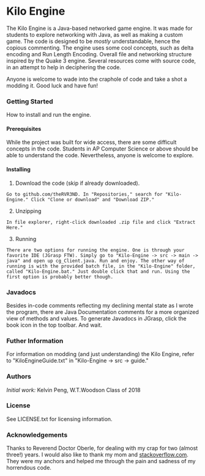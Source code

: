 # Kilo Engine

The Kilo Engine is a Java-based networked game engine. It was made for students to explore networking with Java, as well as making a custom game. The code is designed to be *mostly* understandable, hence the copious commenting. The engine uses some cool concepts, such as delta encoding and Run Length Encoding. Overall file and networking structure inspired by the Quake 3 engine. Several resources come with source code, in an attempt to help in deciphering the code.

Anyone is welcome to wade into the craphole of code and take a shot a modding it. Good luck and have fun!

### Getting Started

How to install and run the engine.

#### Prerequisites

While the project was built for wide access, there are some difficult concepts in the code. Students in AP Computer Science or above should be able to understand the code. Nevertheless, anyone is welcome to explore.

#### Installing

1. Download the code (skip if already downloaded).

```
Go to github.com/theRVR3ND. In "Repositories," search for "Kilo-Engine." Click "Clone or download" and "Download ZIP."
```

2. Unzipping

```
In file explorer, right-click downloaded .zip file and click "Extract Here."
```

3. Running

```
There are two options for running the engine. One is through your favorite IDE (JGrasp FTW). Simply go to "Kilo-Engine -> src -> main -> java" and open up cg_Client.java. Run and enjoy. The other way of running is with the provided batch file, in the "Kilo-Engine" folder, called "Kilo-Engine.bat." Just double click that and run. Using the first option is probably better though.
```

### Javadocs

Besides in-code comments reflecting my declining mental state as I wrote the program, there are Java Documentation comments for a more organized view of methods and values. To generate Javadocs in JGrasp, click the book icon in the top toolbar. And wait.

### Futher Information

For information on modding (and just understanding) the Kilo Engine, refer to "KiloEngineGuide.txt" in "Kilo-Engine -> src -> guide."

### Authors

*Initial work:* Kelvin Peng, W.T.Woodson Class of 2018

### License

See LICENSE.txt for licensing information.

### Acknowledgements

Thanks to Reverend Doctor Oberle, for dealing with my crap for two (almost three!) years. I would also like to thank my mom and [stackoverflow.com](stackoverflow.com). They were my anchors and helped me through the pain and sadness of my horrendous code.
